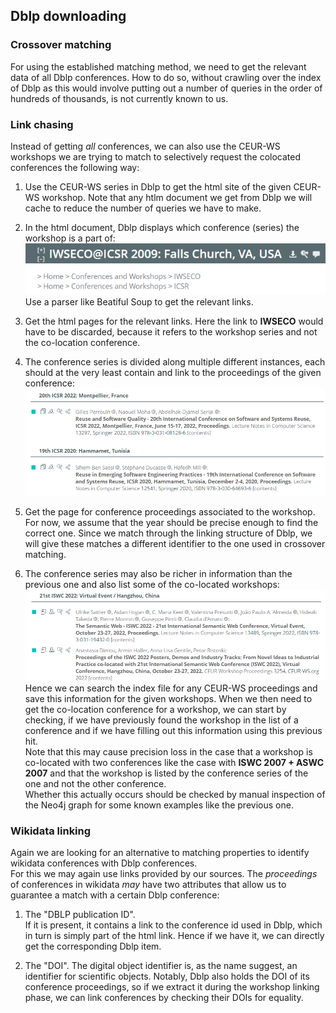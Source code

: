## Dblp downloading
### Crossover matching
For using the established matching method, we need to get the relevant data of all Dblp conferences.
How to do so, without crawling over the index of Dblp as this would involve putting out a number of queries in the order of hundreds of thousands, is not currently known to us.

### Link chasing
Instead of getting _all_ conferences, we can also use the CEUR-WS workshops we are trying to match to selectively request the colocated conferences the following way:

1. Use the CEUR-WS series in Dblp to get the html site of the given CEUR-WS workshop.
Note that any htlm document we get from Dblp we will cache to reduce the number of queries we have to make.

1. In the html document, Dblp displays which conference (series) the workshop is a part of:
![](/images/DblpLinking.png)  
Use a parser like Beatiful Soup to get the relevant links.

1. Get the html pages for the relevant links. Here the link to **IWSECO** would have to be discarded, because it refers to the workshop series and not the co-location conference.

1. The conference series is divided along multiple different instances, each should at the very least contain and link to the proceedings of the given conference:
![](/images/DblpConferenceSeries.png)

1. Get the page for conference proceedings associated to the workshop. For now, we assume that the year should be precise enough to find the correct one.
Since we match through the linking structure of Dblp, we will give these matches a different identifier to the one used in crossover matching.

1. The conference series may also be richer in information than the previous one and also list some of the co-located workshops:
![](/images/DblpInformationRich.png)  
Hence we can search the index file for any CEUR-WS proceedings and save this information for the given workshops.
When we then need to get the co-location conference for a workshop, we can start by checking, if we have previously found the workshop in the list of a conference and if we have filling out this information using this previous hit.  
Note that this may cause precision loss in the case that a workshop is co-located with two conferences like the case with **ISWC 2007 + ASWC 2007** and that the workshop is listed by the conference series of the one and not the other conference.  
Whether this actually occurs should be checked by manual inspection of the Neo4j graph for some known examples like the previous one.

### Wikidata linking

Again we are looking for an alternative to matching properties to identify wikidata conferences with Dblp conferences.  
For this we may again use links provided by our sources.
The *proceedings* of conferences in wikidata *may* have two attributes that allow us to guarantee a match with a certain Dblp conference:

1. The "DBLP publication ID".  
If it is present, it contains a link to the conference id used in Dblp, which in turn is simply part of the html link.
Hence if we have it, we can directly get the corresponding Dblp item.

1. The "DOI".
The digital object identifier is, as the name suggest, an identifier for scientific objects.
Notably, Dblp also holds the DOI of its conference proceedings, so if we extract it during the workshop linking phase, we can link conferences by checking their DOIs for equality.